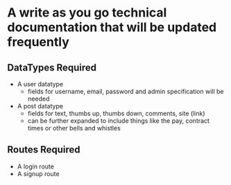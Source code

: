 # A write as you go technical documentation that will be updated frequently

## DataTypes Required

* A user datatype
    * fields for username, email, password and admin specification will be needed
* A post datatype
    * fields for text, thumbs up, thumbs down, comments, site (link)
    * can be further expanded to include things like the pay, contract times or other bells and whistles

## Routes Required

* A login route
* A signup route

